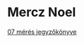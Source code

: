 # Mercz Noel

[07 mérés jegyzőkönyve](https://noel-mercz.github.io/Meresijegyzokonyvek/07_Meres/index.md/)